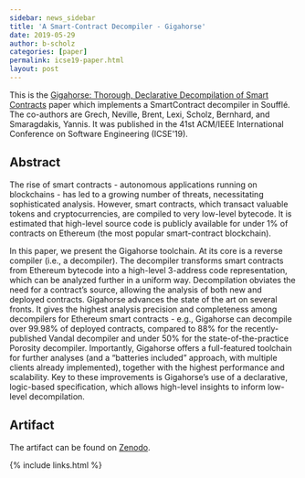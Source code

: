 ```yaml
---
sidebar: news_sidebar
title: 'A Smart-Contract Decompiler - Gigahorse'
date: 2019-05-29
author: b-scholz
categories: [paper]
permalink: icse19-paper.html
layout: post
---
```

This is the [Gigahorse: Thorough, Declarative Decompilation of Smart
Contracts](https://www.nevillegrech.com/assets/pdf/gigahorse-icse.pdf) paper
which implements a SmartContract decompiler in Soufflé. 
The co-authors are Grech, Neville, Brent, Lexi, Scholz, Bernhard, and Smaragdakis, Yannis.
It was published in the 41st ACM/IEEE International Conference on Software Engineering (ICSE'19). 

## Abstract 
The rise of smart contracts - autonomous applications running on blockchains - has led to a growing number of threats, necessitating sophisticated analysis. However, smart contracts, which transact valuable tokens and cryptocurrencies, are compiled to very low-level bytecode. It is estimated that high-level source code is publicly available for under 1% of contracts on Ethereum (the most popular smart-contract blockchain).

In this paper, we present the Gigahorse toolchain. At its core is a reverse compiler (i.e., a decompiler). The decompiler transforms smart contracts from Ethereum bytecode into a high-level 3-address code representation, which can be analyzed further in a uniform way. Decompilation obviates the need for a contract’s source, allowing the analysis of both new and deployed contracts. Gigahorse advances the state of the art on several fronts. It gives the highest analysis precision and completeness among decompilers for Ethereum smart contracts - e.g., Gigahorse can decompile over 99.98% of deployed contracts, compared to 88% for the recently-published Vandal decompiler and under 50% for the state-of-the-practice Porosity decompiler. Importantly, Gigahorse offers a full-featured toolchain for further analyses (and a “batteries included” approach, with multiple clients already implemented), together with the highest performance and scalability. Key to these improvements is Gigahorse’s use of a declarative, logic-based specification, which allows high-level insights to inform low-level decompilation.

## Artifact 

The artifact can be found on [Zenodo](https://zenodo.org/record/2578692#.XVJC7S1L08Y).

{% include links.html %}

